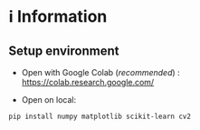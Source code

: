 # ℹ Information

## Setup environment

- Open with Google Colab (*recommended*) :
https://colab.research.google.com/

- Open on local:
```
pip install numpy matplotlib scikit-learn cv2
```